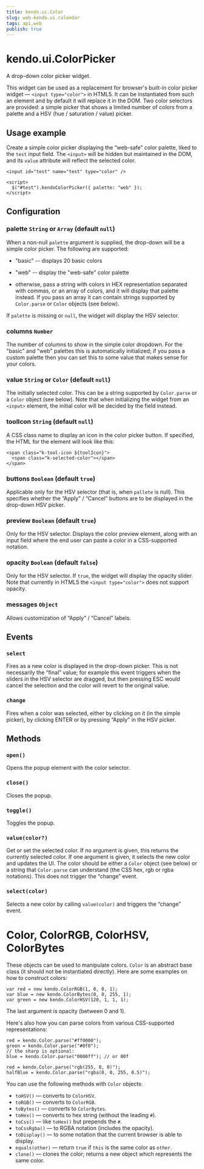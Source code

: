 ```yaml
---
title: kendo.ui.Color
slug: web-kendo.ui.calendar
tags: api,web
publish: true
---
```


# kendo.ui.ColorPicker

A drop-down color picker widget.

This widget can be used as a replacement for browser's built-in color
picker widget — `<input type="color">` in HTML5.  It can be
instantiated from such an element and by default it will replace it in
the DOM.  Two color selectors are provided: a simple picker that shows
a limited number of colors from a palette and a HSV (hue / saturation
/ value) picker.

## Usage example

Create a simple color picker displaying the “web-safe” color palette,
liked to the `test` input field.  The `<input>` will be hidden but
maintained in the DOM, and its `value` attribute will reflect the
selected color.

    <input id="test" name="test" type="color" />

    <script>
      $("#test").kendoColorPicker({ palette: "web" });
    </script>

## Configuration

### palette `String` or `Array` (default `null`)

When a non-null `palette` argument is supplied, the drop-down will be
a simple color picker.  The following are supported:

- "basic" -- displays 20 basic colors

- "web" -- display the "web-safe" color palette

- otherwise, pass a string with colors in HEX representation separated
  with commas, or an array of colors, and it will display that palette
  instead.  If you pass an array it can contain strings supported by
  `Color.parse` or `Color` objects (see below).

If `palette` is missing or `null`, the widget will display the HSV
selector.

### columns `Number`

The number of columns to show in the simple color dropdown.  For the
"basic" and "web" palettes this is automatically initialized; if you
pass a custom palette then you can set this to some value that makes
sense for your colors.

### value `String` or `Color` (default `null`)

The initially selected color.  This can be a string supported by
`Color.parse` or a `Color` object (see below).  Note that when
initializing the widget from an `<input>` element, the initial color
will be decided by the field instead.

### toolIcon `String` (default `null`)

A CSS class name to display an icon in the color picker button.  If
specified, the HTML for the element will look like this:

    <span class="k-tool-icon ${toolIcon}">
      <span class="k-selected-color"></span>
    </span>

### buttons `Boolean` (default `true`)

Applicable only for the HSV selector (that is, when `pallete` is
null).  This specifies whether the “Apply” / “Cancel” buttons are to
be displayed in the drop-down HSV picker.

### preview `Boolean` (default `true`)

Only for the HSV selector.  Displays the color preview element, along
with an input field where the end user can paste a color in a
CSS-supported notation.

### opacity `Boolean` (default `false`)

Only for the HSV selector.  If `true`, the widget will display the
opacity slider.  Note that currently in HTML5 the `<input
type="color">` does not support opacity.

### messages `Object`

Allows customization of “Apply” / “Cancel” labels.

## Events

### `select`

Fires as a new color is displayed in the drop-down picker.  This is
not necessarily the “final” value; for example this event triggers
when the sliders in the HSV selector are dragged, but then pressing
ESC would cancel the selection and the color will revert to the
original value.

### `change`

Fires when a color was selected, either by clicking on it (in the
simple picker), by clicking ENTER or by pressing “Apply” in the HSV
picker.

## Methods

### `open()`

Opens the popup element with the color selector.

### `close()`

Closes the popup.

### `toggle()`

Toggles the popup.

### `value(color?)`

Get or set the selected color.  If no argument is given, this returns
the currently selected color.  If one argument is given, it selects
the new color and updates the UI.  The color should be either a
`Color` object (see below) or a string that `Color.parse` can
understand (the CSS hex, rgb or rgba notations).  This does not
trigger the “change” event.

### `select(color)`

Selects a new color by calling `value(color)` and triggers the
“change” event.

# Color, ColorRGB, ColorHSV, ColorBytes

These objects can be used to manipulate colors.  `Color` is an
abstract base class (it should not be instantiated directly).  Here
are some examples on how to construct colors:

    var red = new kendo.ColorRGB(1, 0, 0, 1);
    var blue = new kendo.ColorBytes(0, 0, 255, 1);
    var green = new kendo.ColorHSV(120, 1, 1, 1);

The last argument is opacity (between 0 and 1).

Here's also how you can parse colors from various CSS-supported
representations:

    red = kendo.Color.parse("#ff0000");
    green = kendo.Color.parse("#0f0");
    // the sharp is optional:
    blue = kendo.Color.parse("0000ff"); // or 00f

    red = kendo.Color.parse("rgb(255, 0, 0)");
    halfBlue = kendo.Color.parse("rgba(0, 0, 255, 0.5)");

You can use the following methods with `Color` objects:

- `toHSV()` — converts to `ColorHSV`.
- `toRGB()` — converts to `ColorRGB`.
- `toBytes()` — converts to `ColorBytes`.
- `toHex()` — converts to hex string (without the leading `#`).
- `toCss()` — like `toHex()` but prepends the `#`.
- `toCssRgba()` — to RGBA notation (includes the opacity).
- `toDisplay()` — to some notation that the current browser is able to display.
- `equals(other)` — return `true` if `this` is the same color as `other`.
- `clone()` — clones the color; returns a new object which represents the same color.

